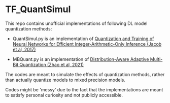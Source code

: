 # TF_QuantSimul
This repo contains unofficial implementations of following DL model quantization methods:

- QuantSimul.py is an implementation of [Quantization and Training of Neural Networks for Efficient Integer-Arithmetic-Only Inference (Jacob et al, 2017)](https://arxiv.org/abs/1712.05877)

- MBQuant.py is an implementation of [Distribution-Aware Adaptive Multi-Bit Quantization (Zhao et al, 2021)](https://openaccess.thecvf.com/content/CVPR2021/papers/Zhao_Distribution-Aware_Adaptive_Multi-Bit_Quantization_CVPR_2021_paper.pdf)

The codes are meant to simulate the effects of quantization methods, rather than actually quantize models to mixed precision models. 

Codes might be 'messy' due to the fact that the implementations are meant to satisfy personal curiosity and not publicly accessible.
